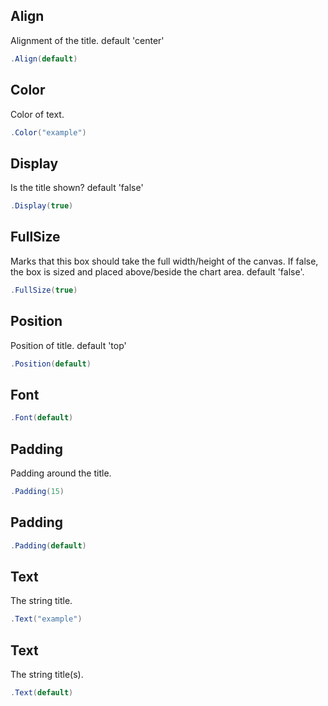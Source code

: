 ## Align
Alignment of the title. default 'center'
```csharp
.Align(default)
```

## Color
Color of text.
```csharp
.Color("example")
```

## Display
Is the title shown? default 'false'
```csharp
.Display(true)
```

## FullSize
Marks that this box should take the full width/height of the canvas. 
            If false, the box is sized and placed above/beside the chart area.
            default 'false'.
```csharp
.FullSize(true)
```

## Position
Position of title. default 'top'
```csharp
.Position(default)
```

## Font

```csharp
.Font(default)
```

## Padding
Padding around the title.
```csharp
.Padding(15)
```

## Padding

```csharp
.Padding(default)
```

## Text
The string title.
```csharp
.Text("example")
```

## Text
The string title(s).
```csharp
.Text(default)
```


